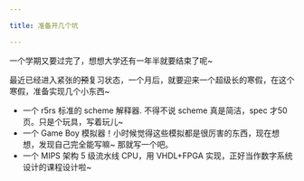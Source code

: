 ```yaml
---

title: 准备开几个坑

---
```



一个学期又要过完了，想想大学还有一年半就要结束了呢~

最近已经进入紧张的<del>预</del>复习状态，一个月后，就要迎来一个超级长的寒假，在这个寒假，准备实现几个小东西~

* 一个 r5rs 标准的 scheme 解释器. 不得不说 scheme 真是简洁，spec 才50页。只是个玩具，写着玩儿~
* 一个 Game Boy 模拟器！小时候觉得这些模拟都是很厉害的东西，现在想想，发现自己完全能写嘛~ 那就写一个吧。
* 一个 MIPS 架构 5 级流水线 CPU，用 VHDL+FPGA 实现，正好当作数字系统设计的课程设计啦~
